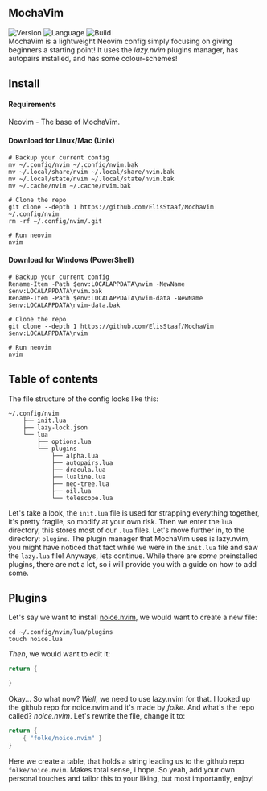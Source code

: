 MochaVim
--------
![Version](https://img.shields.io/badge/version-1.1.0-2dd245?style=for-the-badge) ![Language](https://img.shields.io/badge/lang-lua-darkblue?logo=lua&style=for-the-badge)
![Build](https://img.shields.io/badge/build%20(fedora)-passing-blue?logo=fedora&style=for-the-badge)<br>
MochaVim is a lightweight Neovim config simply focusing on giving beginners a starting point! It uses the *lazy.nvim* plugins
manager, has autopairs installed, and has some colour-schemes!

Install
--------
#### Requirements
Neovim - The base of MochaVim.
#### Download for Linux/Mac (Unix)
```shell
# Backup your current config
mv ~/.config/nvim ~/.config/nvim.bak
mv ~/.local/share/nvim ~/.local/share/nvim.bak
mv ~/.local/state/nvim ~/.local/state/nvim.bak
mv ~/.cache/nvim ~/.cache/nvim.bak

# Clone the repo
git clone --depth 1 https://github.com/ElisStaaf/MochaVim ~/.config/nvim
rm -rf ~/.config/nvim/.git

# Run neovim
nvim
```

#### Download for Windows (PowerShell)
```pwsh
# Backup your current config
Rename-Item -Path $env:LOCALAPPDATA\nvim -NewName $env:LOCALAPPDATA\nvim.bak
Rename-Item -Path $env:LOCALAPPDATA\nvim-data -NewName $env:LOCALAPPDATA\nvim-data.bak

# Clone the repo
git clone --depth 1 https://github.com/ElisStaaf/MochaVim $env:LOCALAPPDATA\nvim

# Run neovim
nvim
```

Table of contents
--------
The file structure of the config looks like this: 
```
~/.config/nvim
    ├── init.lua
    ├── lazy-lock.json
    └── lua
        ├── options.lua
        └── plugins
            ├── alpha.lua
            ├── autopairs.lua
            ├── dracula.lua
            ├── lualine.lua
            ├── neo-tree.lua
            ├── oil.lua
            └── telescope.lua
```

Let's take a look, the `init.lua` file is used for strapping everything together, it's pretty fragile, so modify at your own risk.
Then we enter the `lua` directory, this stores most of our `.lua` files. Let's move further in, to the directory: `plugins`. The 
plugin manager that MochaVim uses is lazy.nvim, you might have noticed that fact while we were in the `init.lua` file and saw the 
`lazy.lua` file! Anyways, lets continue. While there are *some* preinstalled plugins, there are not a lot, so i will provide you 
with a guide on how to add some. 

Plugins
--------
Let's say we want to install 
[noice.nvim](https://github.com/folke/noice.nvim), we would want to create a new file:
```shell
cd ~/.config/nvim/lua/plugins
touch noice.lua
```
*Then*, we would want to edit it:
```lua
return {

}
```
Okay... So what now? *Well*, we need to use lazy.nvim for that. I looked up the github repo
for noice.nvim and it's made by *folke*. And what's the repo called? *noice.nvim*. Let's rewrite the file,
change it to:
```lua
return {
    { "folke/noice.nvim" }
}
```
Here we create a table, that holds a string leading us to the github repo `folke/noice.nvim`. Makes total sense, i hope. 
So yeah, add your own personal touches and tailor this to your liking, but most importantly, enjoy!

